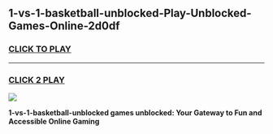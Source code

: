 
## 1-vs-1-basketball-unblocked-Play-Unblocked-Games-Online-2d0df
<h3>
<a href="https://premium76.site?title=1-vs-1-basketball-unblocked&ref=25A">CLICK TO PLAY</a></h3>
<hr>

<h3>
<a href="https://premium76.site?title=1-vs-1-basketball-unblocked&ref=25A">CLICK 2 PLAY</a>
  
</h3>

<a href="https://premium76.site?title=1-vs-1-basketball-unblocked&ref=25A"><img src="https://clearcache.store/games.png"></a>


**1-vs-1-basketball-unblocked games unblocked: Your Gateway to Fun and Accessible Online Gaming**
